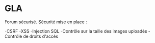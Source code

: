 # GLA

Forum sécurisé.
Sécurité mise en place :

-CSRF
-XSS
-Injection SQL
-Contrôle sur la taille des images uploadés
-Contrôle de droits d'accès
